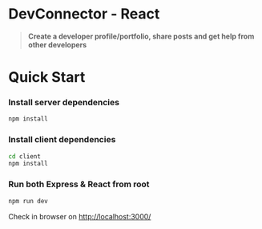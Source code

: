 # DevConnector - React

> **Create a developer profile/portfolio, share posts and get help from other developers**

# Quick Start

### Install server dependencies

```bash
npm install
```

### Install client dependencies

```bash
cd client
npm install
```

### Run both Express & React from root

```bash
npm run dev
```

Check in browser on [http://localhost:3000/](http://localhost:3000/)
